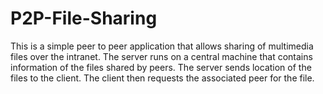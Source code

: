 # P2P-File-Sharing

This is a simple peer to peer application that allows sharing of multimedia files over the intranet. 
The server runs on a central machine that contains information of the files shared by peers.
The server sends location of the files to the client. The client then requests the associated peer for the file.
